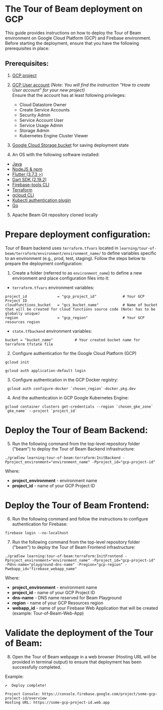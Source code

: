 <!--
    Licensed to the Apache Software Foundation (ASF) under one
    or more contributor license agreements.  See the NOTICE file
    distributed with this work for additional information
    regarding copyright ownership.  The ASF licenses this file
    to you under the Apache License, Version 2.0 (the
    "License"); you may not use this file except in compliance
    with the License.  You may obtain a copy of the License at

      http://www.apache.org/licenses/LICENSE-2.0

    Unless required by applicable law or agreed to in writing,
    software distributed under the License is distributed on an
    "AS IS" BASIS, WITHOUT WARRANTIES OR CONDITIONS OF ANY
    KIND, either express or implied.  See the License for the
    specific language governing permissions and limitations
    under the License.
-->
# The Tour of Beam deployment on GCP
This guide provides instructions on how to deploy the Tour of Beam environment on Google Cloud Platform (GCP) and Firebase environment. Before starting the deployment, ensure that you have the following prerequisites in place:

## Prerequisites:

1. [GCP project](https://cloud.google.com/resource-manager/docs/creating-managing-projects)
2. [GCP User account](https://cloud.google.com/appengine/docs/standard/access-control?tab=python) _(Note: You will find the instruction "How to create User account" for your new project)_<br>
   Ensure that the account has at least following privileges:
   - Cloud Datastore Owner
   - Create Service Accounts
   - Security Admin
   - Service Account User
   - Service Usage Admin
   - Storage Admin
   - Kubernetes Engine Cluster Viewer

3. [Google Cloud Storage bucket](https://cloud.google.com/storage/docs/creating-buckets) for saving deployment state

4. An OS with the following software installed:

* [Java](https://adoptopenjdk.net/)
* [NodeJS & npm](https://docs.npmjs.com/downloading-and-installing-node-js-and-npm/)
* [Flutter (3.7.3 >)](https://docs.flutter.dev/get-started/install)
* [Dart SDK (2.19.2)](https://dart.dev/get-dart)
* [Firebase-tools CLI](https://www.npmjs.com/package/firebase-tools)
* [Terraform](https://www.terraform.io/downloads)
* [gcloud CLI](https://cloud.google.com/sdk/docs/install-sdk)
* [Kubectl authentication plugin](https://cloud.google.com/blog/products/containers-kubernetes/kubectl-auth-changes-in-gke)
* [Go](https://go.dev/doc/install)

5. Apache Beam Git repository cloned locally

# Prepare deployment configuration:
Tour of Beam backend uses `terraform.tfvars` located in `learning/tour-of-beam/terraform/environment/environment_name/` to define variables specific to an environment (e.g., prod, test, staging). Follow the steps below to prepare the deployment configuration:<br>
1. Create a folder (referred to as `environment_name`) to define a new environment and place configuration files into it:

* `terraform.tfvars` environment variables:
```
project_id              = "gcp_project_id"            # Your GCP Project ID
cloudfunctions_bucket   = "gcs_bucket_name"           # Name of bucket that will be created for cloud functions source code (Note: has to be globally unique)
region                  = "gcp_region"                # Your GCP resources region

```
* `state.tfbackend` environment variables:
```
bucket = "bucket_name"          # Your created bucket name for terraform tfstate file
```
2. Configure authentication for the Google Cloud Platform (GCP)
```
gcloud init
```
```
gcloud auth application-default login
```

3. Configure authentication in the GCP Docker registry:
```
 gcloud auth configure-docker `chosen_region`-docker.pkg.dev
```
4. And the authentication in GCP Google Kubernetes Engine:
```
gcloud container clusters get-credentials --region `chosen_gke_zone` `gke_name` --project `project_id`
```

# Deploy the Tour of Beam Backend:

5. Run the following command from the top-level repository folder ("beam") to deploy the Tour of Beam Backend infrastructure:
```
./gradlew learning:tour-of-beam:terraform:InitBackend -Pproject_environment="environment_name" -Pproject_id="gcp-project-id"
```
Where:
- **project_environment** - environment name
- **project_id** - name of your GCP Project ID

# Deploy the Tour of Beam Frontend:

6. Run the following command and follow the instructions to configure authentication for Firebase:
```
firebase login --no-localhost
```

7. Run the following command from the top-level repository folder ("beam") to deploy the Tour of Beam Frontend infrastructure:
```
./gradlew learning:tour-of-beam:terraform:InitFrontend -Pproject_environment="environment_name" -Pproject_id="gcp-project-id" -Pdns-name="playground-dns-name" -Pregion="gcp-region" -Pwebapp_id="firebase_webapp_name" 
```
Where:
- **project_environment** - environment name
- **project_id** - name of your GCP Project ID
- **dns-name** - DNS name reserved for Beam Playground
- **region** - name of your GCP Resources region
- **webapp_id** - name of your Firebase Web Application that will be created (example: Tour-of-Beam-Web-App)

# Validate the deployment of the Tour of Beam:
8. Open the Tour of Beam webpage in a web browser (Hosting URL will be provided in terminal output) to ensure that deployment has been successfully completed.

Example:
```
✔  Deploy complete!

Project Console: https://console.firebase.google.com/project/some-gcp-project-id/overview
Hosting URL: https://some-gcp-project-id.web.app
```